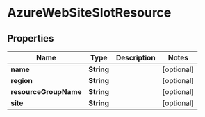 

# AzureWebSiteSlotResource


## Properties

Name | Type | Description | Notes
------------ | ------------- | ------------- | -------------
**name** | **String** |  |  [optional]
**region** | **String** |  |  [optional]
**resourceGroupName** | **String** |  |  [optional]
**site** | **String** |  |  [optional]



